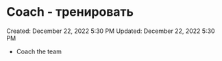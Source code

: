 # Coach - тренировать

Created: December 22, 2022 5:30 PM
Updated: December 22, 2022 5:30 PM

- Coach the team
